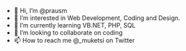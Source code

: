 - 👋 Hi, I’m @prausm
- 👀 I’m interested in Web Development, Coding and Design.
- 🌱 I’m currently learning VB.NET, PHP, SQL
- 💞️ I’m looking to collaborate on coding
- 📫 How to reach me @_muketsi on Twitter

<!---
prausm/prausm is a ✨ special ✨ repository because its `README.md` (this file) appears on your GitHub profile.
You can click the Preview link to take a look at your changes.
--->
